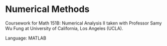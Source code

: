 # Numerical Methods

Coursework for Math 151B: Numerical Analysis II taken with Professor Samy Wu Fung at University of California, Los Angeles (UCLA).

Language: MATLAB
